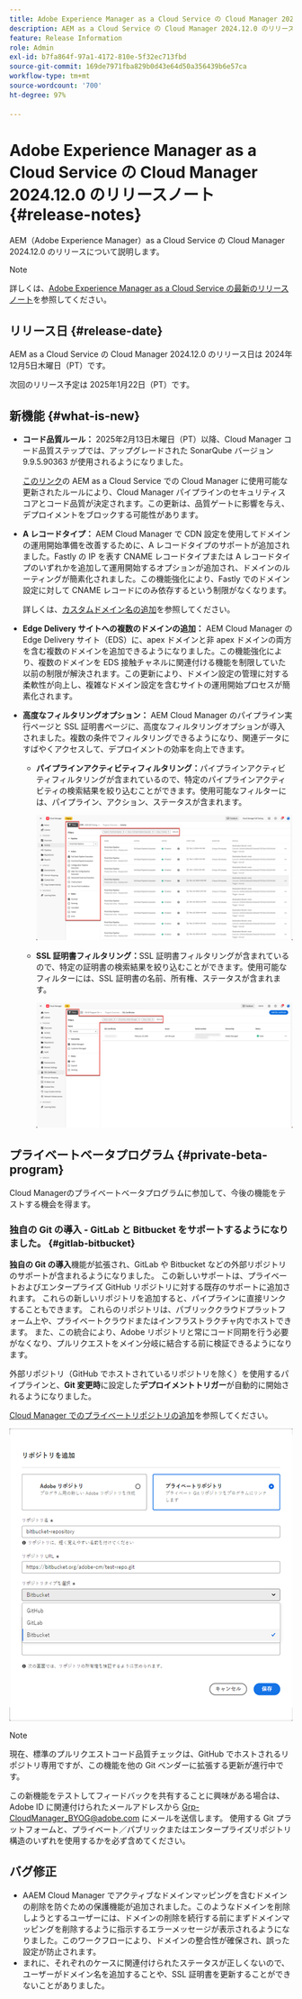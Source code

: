 ```yaml
---
title: Adobe Experience Manager as a Cloud Service の Cloud Manager 2024.12.0 のリリースノート
description: AEM as a Cloud Service の Cloud Manager 2024.12.0 のリリースについて説明します。
feature: Release Information
role: Admin
exl-id: b7fa864f-97a1-4172-810e-5f32ec713fbd
source-git-commit: 169de7971fba829b0d43e64d50a356439b6e57ca
workflow-type: tm+mt
source-wordcount: '700'
ht-degree: 97%

---
```



# Adobe Experience Manager as a Cloud Service の Cloud Manager 2024.12.0 のリリースノート {#release-notes}

AEM（Adobe Experience Manager）as a Cloud Service の Cloud Manager 2024.12.0 のリリースについて説明します。

>[!NOTE]
>
>詳しくは、[Adobe Experience Manager as a Cloud Service の最新のリリースノート](/help/release-notes/release-notes-cloud/release-notes-current.md)を参照してください。

## リリース日 {#release-date}

AEM as a Cloud Service の Cloud Manager 2024.12.0 のリリース日は 2024年12月5日木曜日（PT）です。

次回のリリース予定は 2025年1月22日（PT）です。


## 新機能 {#what-is-new}

* **コード品質ルール：** 2025年2月13日木曜日（PT）以降、Cloud Manager コード品質ステップでは、アップグレードされた SonarQube バージョン 9.9.5.90363 が使用されるようになりました。

  [このリンク](/help/implementing/cloud-manager/code-quality-testing.md#understanding-code-quality-rules)の AEM as a Cloud Service での Cloud Manager に使用可能な更新されたルールにより、Cloud Manager パイプラインのセキュリティスコアとコード品質が決定されます。この更新は、品質ゲートに影響を与え、デプロイメントをブロックする可能性があります。

<!-- * **Java 21 support:** Customers can now optionally build with Java 17 or Java 21, benefiting from performance improvements and new language features. See [Build environment](/help/implementing/cloud-manager/getting-access-to-aem-in-cloud/build-environment-details.md) for configuration steps, including updating your Maven project description, and certain library versions. When the build version is set to Java 17 or Java 21, the runtime defaults to Java 21.

    Starting February 2025, sandboxes and dev environments upgrade to the Java 21 runtime, regardless of the build version (Java 8, 11, 17, or 21). Production environments follow with an upgrade in April 2025. -->

* **A レコードタイプ：** AEM Cloud Manager で CDN 設定を使用してドメインの運用開始準備を改善するために、A レコードタイプのサポートが追加されました。Fastly の IP を表す CNAME レコードタイプまたは A レコードタイプのいずれかを追加して運用開始するオプションが追加され、ドメインのルーティングが簡素化されました。この機能強化により、Fastly でのドメイン設定に対して CNAME レコードにのみ依存するという制限がなくなります。

  詳しくは、[カスタムドメイン名の追加](/help/implementing/cloud-manager/custom-domain-names/add-custom-domain-name.md)を参照してください。<!-- CMGR-63076 -->

<!-- * The AEM Code Quality step now uses SonarQube 9.9 Server, replacing the older 7.4 version. This upgrade brings additional security, performance, and code quality checks, offering more comprehensive analysis and coverage for your projects. -->

* **Edge Delivery サイトへの複数のドメインの追加：** AEM Cloud Manager の Edge Delivery サイト（EDS）に、apex ドメインと非 apex ドメインの両方を含む複数のドメインを追加できるようになりました。この機能強化により、複数のドメインを EDS 接触チャネルに関連付ける機能を制限していた以前の制限が解決されます。この更新により、ドメイン設定の管理に対する柔軟性が向上し、複雑なドメイン設定を含むサイトの運用開始プロセスが簡素化されます。<!-- CMGR-63007 -->

* **高度なフィルタリングオプション：** AEM Cloud Manager のパイプライン実行ページと SSL 証明書ページに、高度なフィルタリングオプションが導入されました。複数の条件でフィルタリングできるようになり、関連データにすばやくアクセスして、デプロイメントの効率を向上できます。<!-- CMGR-26263 -->

   * **パイプラインアクティビティフィルタリング：**&#x200B;パイプラインアクティビティフィルタリングが含まれているので、特定のパイプラインアクティビティの検索結果を絞り込むことができます。使用可能なフィルターには、パイプライン、アクション、ステータスが含まれます。

     ![パイプラインアクティビティフィルタリング](/help/implementing/cloud-manager/assets/filters-pipeline.png)


   * **SSL 証明書フィルタリング：**&#x200B;SSL 証明書フィルタリングが含まれているので、特定の証明書の検索結果を絞り込むことができます。使用可能なフィルターには、SSL 証明書の名前、所有権、ステータスが含まれます。

     ![SSL 証明書フィルタリング](/help/implementing/cloud-manager/assets/filters-ssl-certificates.png)

## プライベートベータプログラム {#private-beta-program}

Cloud Managerのプライベートベータプログラムに参加して、今後の機能をテストする機会を得ます。

### 独自の Git の導入 - GitLab と Bitbucket をサポートするようになりました。 {#gitlab-bitbucket}

<!-- BOTH CS & AMS -->

**独自の Git の導入**&#x200B;機能が拡張され、GitLab や Bitbucket などの外部リポジトリのサポートが含まれるようになりました。 この新しいサポートは、プライベートおよびエンタープライズ GitHub リポジトリに対する既存のサポートに追加されます。 これらの新しいリポジトリを追加すると、パイプラインに直接リンクすることもできます。 これらのリポジトリは、パブリッククラウドプラットフォーム上や、プライベートクラウドまたはインフラストラクチャ内でホストできます。 また、この統合により、Adobe リポジトリと常にコード同期を行う必要がなくなり、プルリクエストをメイン分岐に結合する前に検証できるようになります。

外部リポジトリ（GitHub でホストされているリポジトリを除く）を使用するパイプラインと、**Git 変更時**&#x200B;に設定した&#x200B;**デプロイメントトリガー**&#x200B;が自動的に開始されるようになりました。

[Cloud Manager でのプライベートリポジトリの追加](/help/implementing/cloud-manager/managing-code/external-repositories.md)を参照してください。

![リポジトリを追加ダイアログボックス](/help/implementing/cloud-manager/release-notes/assets/repositories-add-release-notes.png)

>[!NOTE]
>
>現在、標準のプルリクエストコード品質チェックは、GitHub でホストされるリポジトリ専用ですが、この機能を他の Git ベンダーに拡張する更新が進行中です。

この新機能をテストしてフィードバックを共有することに興味がある場合は、Adobe ID に関連付けられたメールアドレスから [Grp-CloudManager_BYOG@adobe.com](mailto:Grp-CloudManager_BYOG@adobe.com) にメールを送信します。 使用する Git プラットフォームと、プライベート／パブリックまたはエンタープライズリポジトリ構造のいずれを使用するかを必ず含めてください。

## バグ修正

* AAEM Cloud Manager でアクティブなドメインマッピングを含むドメインの削除を防ぐための保護機能が追加されました。このようなドメインを削除しようとするユーザーには、ドメインの削除を続行する前にまずドメインマッピングを削除するように指示するエラーメッセージが表示されるようになりました。このワークフローにより、ドメインの整合性が確保され、誤った設定が防止されます。<!-- CMGR-63033 -->
* まれに、それぞれのケースに関連付けられたステータスが正しくないので、ユーザーがドメイン名を追加することや、SSL 証明書を更新することができないことがありました。<!-- CMGR-62816 -->


<!-- ## Known issues {#known-issues} -->
